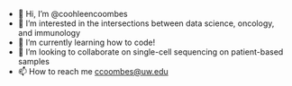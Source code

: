 - 👋 Hi, I’m @coohleencoombes
- 👀 I’m interested in the intersections between data science, oncology, and immunology
- 🌱 I’m currently learning how to code!
- 💞️ I’m looking to collaborate on single-cell sequencing on patient-based samples
- 📫 How to reach me ccoombes@uw.edu

<!---
coohleencoombes/coohleencoombes is a ✨ special ✨ repository because its `README.md` (this file) appears on your GitHub profile.
You can click the Preview link to take a look at your changes.
--->

